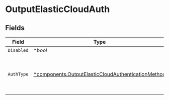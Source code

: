 # OutputElasticCloudAuth


## Fields

| Field                                                                                                                   | Type                                                                                                                    | Required                                                                                                                | Description                                                                                                             |
| ----------------------------------------------------------------------------------------------------------------------- | ----------------------------------------------------------------------------------------------------------------------- | ----------------------------------------------------------------------------------------------------------------------- | ----------------------------------------------------------------------------------------------------------------------- |
| `Disabled`                                                                                                              | **bool*                                                                                                                 | :heavy_minus_sign:                                                                                                      | N/A                                                                                                                     |
| `AuthType`                                                                                                              | [*components.OutputElasticCloudAuthenticationMethod](../../models/components/outputelasticcloudauthenticationmethod.md) | :heavy_minus_sign:                                                                                                      | Enter credentials directly, or select a stored secret                                                                   |